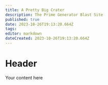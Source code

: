 ```yaml
---
title: A Pretty Big Crater
description: The Prime Generator Blast Site
published: true
date: 2023-10-26T19:13:20.664Z
tags: 
editor: markdown
dateCreated: 2023-10-26T19:13:20.664Z
---
```


# Header
Your content here